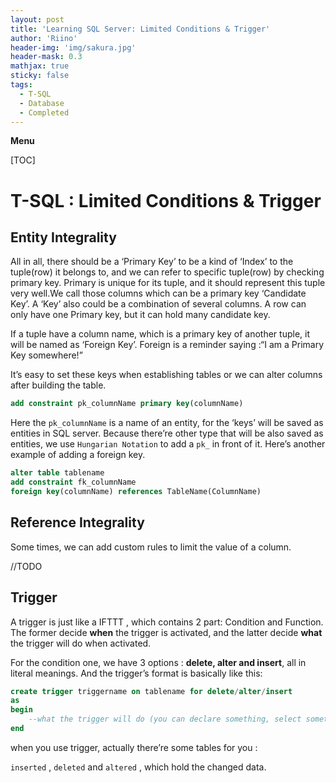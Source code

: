 ```yaml
---
layout: post
title: 'Learning SQL Server: Limited Conditions & Trigger'
author: 'Riino'
header-img: 'img/sakura.jpg'
header-mask: 0.3
mathjax: true
sticky: false
tags:
  - T-SQL
  - Database
  - Completed
---
```


**Menu**

[TOC]

# T-SQL : Limited Conditions & Trigger

## Entity Integrality

All in all, there should be a ‘Primary Key’ to be a kind of ‘Index’ to the tuple(row) it belongs to, and we can refer to specific tuple(row) by checking primary key. Primary is unique for its tuple, and it should represent this tuple very well.We call those columns which can be a primary key ‘Candidate Key’. A ‘Key’ also could be a combination of several columns. A row can only have one Primary key, but it can hold many candidate key.

If a tuple have a column name, which is a primary key of another tuple, it will be named as ‘Foreign Key’. Foreign is a reminder saying :“I am a Primary Key somewhere!”

It’s easy to set these keys when establishing tables or we can alter columns after building the table.

```sql
add constraint pk_columnName primary key(columnName)
```

Here the `pk_columnName` is a name of an entity, for the ‘keys’ will be saved as entities in SQL server. Because there’re other type that will be also saved as entities, we use `Hungarian Notation` to add a `pk_` in front of it. Here’s another example of adding a foreign key.

```sql
alter table tablename
add constraint fk_columnName
foreign key(columnName) references TableName(ColumnName)
```

## Reference Integrality

Some times, we can add custom rules to limit the value of a column.

//TODO

## Trigger

A trigger is just like a IFTTT , which contains 2 part: Condition and Function. The former decide **when** the trigger is activated, and the latter decide **what** the trigger will do when activated.

For the condition one, we have 3 options : **delete, alter and insert**, all in literal meanings. And the trigger’s format is basically like this:

```sql
create trigger triggername on tablename for delete/alter/insert
as
begin
	--what the trigger will do (you can declare something, select something and update/delete/insert)
end
```

when you use trigger, actually there’re some tables for you :

`inserted` , `deleted` and `altered` , which hold the changed data.
